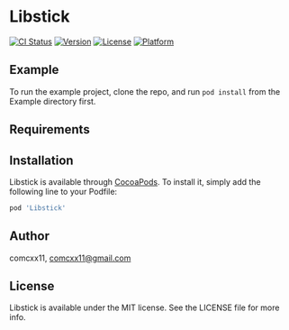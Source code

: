 # Libstick

[![CI Status](https://img.shields.io/travis/comcxx11/Libstick.svg?style=flat)](https://travis-ci.org/comcxx11/Libstick)
[![Version](https://img.shields.io/cocoapods/v/Libstick.svg?style=flat)](https://cocoapods.org/pods/Libstick)
[![License](https://img.shields.io/cocoapods/l/Libstick.svg?style=flat)](https://cocoapods.org/pods/Libstick)
[![Platform](https://img.shields.io/cocoapods/p/Libstick.svg?style=flat)](https://cocoapods.org/pods/Libstick)

## Example

To run the example project, clone the repo, and run `pod install` from the Example directory first.

## Requirements

## Installation

Libstick is available through [CocoaPods](https://cocoapods.org). To install
it, simply add the following line to your Podfile:

```ruby
pod 'Libstick'
```

## Author

comcxx11, comcxx11@gmail.com

## License

Libstick is available under the MIT license. See the LICENSE file for more info.
